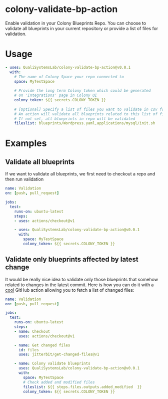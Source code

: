 # colony-validate-bp-action

Enable validation in your Colony Blueprints Repo. 
You can choose to validate all blueprints in your current repository or provide a list of files for validation.

# Usage

```yaml
- uses: QualiSystemsLab/colony-validate-bp-action@v0.0.1
  with:
    # The name of Colony Space your repo connected to
    space: MyTestSpace
    
    # Provide the long term Colony token which could be generated
    # on 'Integrations' page in Colony UI
    colony_token: ${{ secrets.COLONY_TOKEN }}
    
    # [Optional] Specify a list of files you want to validate in csv format (comma-separated).
    # An action will validate all blueprints related to this list of files
    # If not set, all blueprints in repo will be validated
    fileslist: blueprints/Wordpress.yaml,applications/mysql/init.sh
```

# Examples

## Validate all blueprints

If we want to validate all blueprints, we first need to checkout a repo and then run validation

```yaml
name: Validation
on: [push, pull_request]

jobs:
  test:
    runs-on: ubuntu-latest
    steps:
    - uses: actions/checkout@v1

    - uses: QualiSystemsLab/colony-validate-bp-action@v0.0.1
      with:
        space: MyTestSpace
        colony_token: ${{ secrets.COLONY_TOKEN }}
```

## Validate only blueprints affected by latest change

It would be really nice idea to validate only those blueprints that somehow related to changes in the latest commit. Here is how you can do it with a [cool](https://github.com/jitterbit/get-changed-files) GitHub action allowing you to fetch a list of changed files:

```yaml
name: Validation
on: [push, pull_request]

jobs:
  test:
    runs-on: ubuntu-latest
    steps:
    - name: Checkout
      uses: actions/checkout@v1

    - name: Get changed files
      id: files
      uses: jitterbit/get-changed-files@v1

    - name: Colony validate blueprints
      uses: QualiSystemsLab/colony-validate-bp-action@v0.0.1
      with:
        space: MyTestSpace
        # Check added and modified files
        fileslist: ${{ steps.files.outputs.added_modified  }}
        colony_token: ${{ secrets.COLONY_TOKEN }}
```
